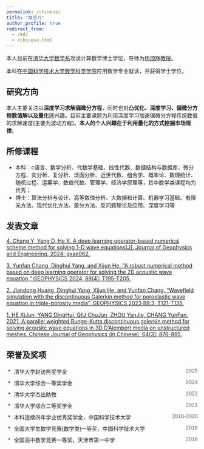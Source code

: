 ```yaml
---
permalink: /chinese/
title: "常芸凡"
author_profile: true
redirect_from: 
  - /md/
  - /chinese.html
---
```


本人目前在[清华大学](https://www.tsinghua.edu.cn/)[数学系](https://math.tsinghua.edu.cn/)攻读计算数学博士学位，导师为[杨顶辉教授](https://baike.baidu.com/item/%E6%9D%A8%E9%A1%B6%E8%BE%89/5347265?fr=aladdin)。

本科在[中国科学技术大学](https://www.ustc.edu.cn/)[数学科学学院](https://math.ustc.edu.cn/)应用数学专业就读，并获得学士学位。

## 研究方向
本人主要关注以**深度学习求解偏微分方程**，同时也对**凸优化、深度学习、偏微分方程数值解以及量化**感兴趣。目前主要课题为利用深度学习加速偏微分方程传统数值的求解速度(主要为波动方程)。**本人的个人兴趣在于利用量化的方式挖掘市场规律**。

## 所修课程
* 本科：c语言、数学分析、代数学基础、线性代数、数据结构与数据库、微分方程、实分析、复分析、泛函分析、近世代数、组合学、概率论、数理统计、随机过程、运筹学、数值代数、管理学、经济学原理等，其中数学类课程均为优秀；
* 博士：算法分析与设计、高等数值分析、大数据和计算、机器学习基础、有限元方法、现代优化方法、差分方法、反问题理论及应用、深度学习等

## 发表文章
[4. Chang Y, Yang D, He X. A deep learning operator-based numerical scheme method for solving 1-D wave equations[J]. Journal of Geophysics and Engineering, 2024: gxae062.](https://doi.org/10.1093/jge/gxae062)

[3. Yunfan Chang, Dinghui Yang, and Xijun He. "A robust numerical method based on deep learning operator for solving the 2D acoustic wave equation," GEOPHYSICS 2024, 89(4): T195-T205.](https://library.seg.org/doi/abs/10.1190/geo2023-0622.1)

[2. Jiandong Huang, Dinghui Yang, Xijun He, and Yunfan Chang. “Wavefield simulation with the discontinuous Galerkin method for poroelastic wave equation in triple-porosity media”. GEOPHYSICS 2023 88:3, T121-T135.](https://library.seg.org/doi/10.1190/geo2022-0497.1)

[1. HE XiJun, YANG DingHui, QIU ChuJun, ZHOU YanJie, CHANG YunFan. 2021. A parallel weighted Runge-Kutta discontinuous galerkin method for solving acousitc wave equations in 3D D’Alembert media on unstructured meshes. Chinese Journal of Geophysics (in Chinese), 64(3): 876-895.](http://manu39.magtech.com.cn/Geophy/CN/abstract/abstract15778.shtml)

## 荣誉及奖项
<div class="awards-container">
  <div class="award-item">
    <span class="award-name">清华大学赵访熊奖学金</span>
    <span class="award-year">2025</span>
  </div>
  <div class="award-item">
    <span class="award-name">清华大学综合一等奖学金</span>
    <span class="award-year">2024</span>
  </div>
  <div class="award-item">
    <span class="award-name">清华大学杰出助教</span>
    <span class="award-year">2022</span>
  </div>
  <div class="award-item">
    <span class="award-name">清华大学综合二等奖学金</span>
    <span class="award-year">2021</span>
  </div>
  <div class="award-item">
    <span class="award-name">本科连续四年学业优秀奖学金，中国科学技术大学</span>
    <span class="award-year">2016-2020</span>
  </div>
  <div class="award-item">
    <span class="award-name">全国大学生数学竞赛(数学类)一等奖，中国科学技术大学</span>
    <span class="award-year">2018</span>
  </div>
  <div class="award-item">
    <span class="award-name">全国高中数学竞赛一等奖，天津市第一中学</span>
    <span class="award-year">2016</span>
  </div>
  <!-- 其他奖项 -->
</div>
  <style>
    .awards-container {
      font-family: Arial, sans-serif;
      max-width: 800px;
      margin: 20px auto;
      padding-left: 20px;
    }
    .award-item {
      display: flex;
      justify-content: space-between;
      margin-bottom: 10px;
      position: relative;
      list-style-type: none;
    }
    .award-item::before {
      content: "•";
      position: absolute;
      left: -15px;
      color: #333;
    }
    .award-name {
      flex: 1;
    }
    .award-year {
      color: #666;
    }
  </style>


